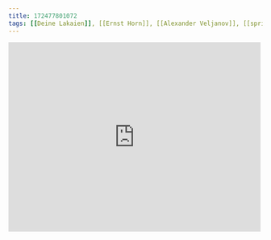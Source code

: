 ```yaml
---
title: 172477801072
tags: [[Deine Lakaien]], [[Ernst Horn]], [[Alexander Veljanov]], [[spring]], [[darkwave]]
---
```

<iframe allow="accelerometer; autoplay; clipboard-write; encrypted-media; gyroscope; picture-in-picture" allowfullscreen="" frameborder="0" height="375" id="youtube_iframe" src="https://www.youtube.com/embed/H4nkLeOTwIY?feature=oembed&amp;enablejsapi=1&amp;origin=https://safe.txmblr.com&amp;wmode=opaque" width="500"></iframe>